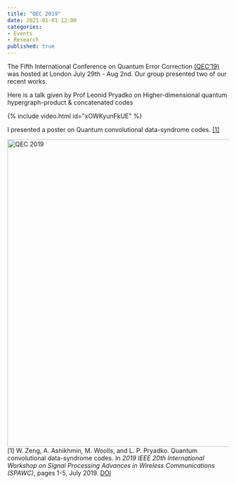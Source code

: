 ```yaml
---
title: "QEC 2019"
date: 2021-01-01 12:00
categories:
- Events
- Research
published: true
---
```



The Fifth International Conference on Quantum Error Correction
<a href="http://qec19.iopconfs.org/home">(QEC’19)</a> was hosted at London July 29th - Aug 2nd. Our group presented two of our recent works.



Here is a talk given by Prof Leonid Pryadko on Higher-dimensional quantum hypergraph-product & concatenated codes


{% include video.html id="xOWKyunFkUE" %}



I presented a poster on Quantum convolutional data-syndrome codes.
<a href="#zeng2019convolutional">[1]</a>

<object data="/zwl_assets/
poster-qcc-QEC_004.pdf
" type="application/pdf" width="700px" height="900px">
</object>


<img src="https://cdn.eventsforce.net/files/ef-q5vmtsq56tk6/website/1264/qec.jpg" alt="QEC 2019" width="700px">




<tr valign="top">
<td align="right" class="bibtexnumber">
[<a name="zeng2019convolutional">1</a>]
</td>
<td class="bibtexitem">
W.&nbsp;Zeng, A.&nbsp;Ashikhmin, M.&nbsp;Woolls, and L.&nbsp;P. Pryadko.
 Quantum convolutional data-syndrome codes.
 In <em>2019 IEEE 20th International Workshop on Signal Processing
  Advances in Wireless Communications (SPAWC)</em>, pages 1-5, July 2019.
<a href="http://dx.doi.org/10.1109/SPAWC.2019.8815487">DOI</a>&nbsp;